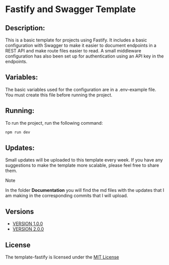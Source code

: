 # Fastify and Swagger Template

## Description:

This is a basic template for projects using Fastify. It includes a basic configuration with Swagger to make it easier to document endpoints in a REST API and make route files easier to read. A small middleware configuration has also been set up for authentication using an API key in the endpoints.

## Variables:

The basic variables used for the configuration are in a .env-example file. You must create this file before running the project.

## Running:

To run the project, run the following command:

```bash
npm run dev
```

## Updates:

Small updates will be uploaded to this template every week. If you have any suggestions to make the template more scalable, please feel free to share them.

> [!NOTE]
>
>In the folder **Documentation** you will find the md files with the updates that I am making in the corresponding commits that I will upload.

## Versions
* [VERSION 1.0.0](V1/v1.md)
* [VERSION 2.0.0](V2/v2.md)

## License
The template-fastify is licensed under the [MIT License](LICENSE)